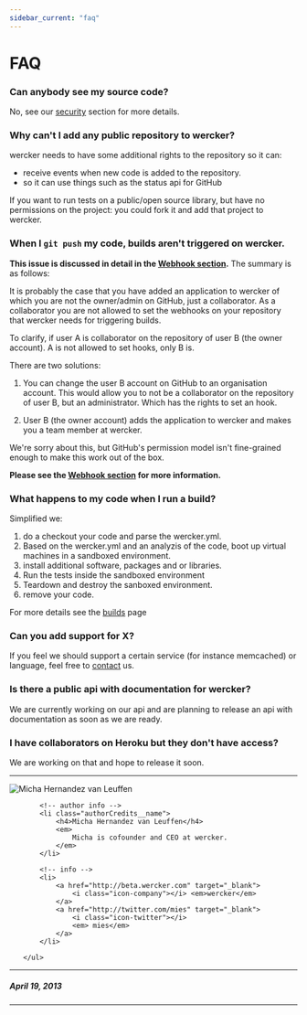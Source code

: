 ```yaml
---
sidebar_current: "faq"
---
```


# FAQ

### Can anybody see my source code? ###
No, see our [security](/articles/introduction/security) section for more details.

### Why can't I add any public repository to wercker?
wercker needs to have some additional rights to the repository so it can:

* receive events when new code is added to the repository.
* so it can use things such as the status api for GitHub

If you want to run tests on a public/open source library, but have no permissions on the project: you could fork it and add that project to wercker.

<a id="nobuilds"></a>
### When I `git push` my code, builds aren't triggered on wercker.

**This issue is discussed in detail in the [Webhook section](/articles/faq/webhooks.html).** The summary is as follows:

It is probably the case that you have added an application to wercker of which you are not the owner/admin on GitHub, just a collaborator.
As a collaborator you are not allowed to set the webhooks on your repository that wercker needs for triggering builds.

To clarify, if user A is collaborator on the repository of user B (the owner account). A is not allowed to set hooks, only B is.

There are two solutions:

1. You can change the user B account on GitHub to an organisation account. This would allow you to not be a collaborator on the repository of user B, but an administrator. Which has the rights to set an hook.

2. User B (the owner account) adds the application to wercker and makes you a team member at wercker.

We're sorry about this, but GitHub's permission model isn't fine-grained enough to make this work out of the box.

**Please see the [Webhook section](/articles/faq/webhooks.html) for more information.**

### What happens to my code when I run a build?
Simplified we:

1. do a checkout your code and parse the wercker.yml.
2. Based on the wercker.yml and an analyzis of the code, boot up virtual machines in a sandboxed environment.
3. install additional software, packages and or libraries.
4. Run the tests inside the sandboxed environment
5. Teardown and destroy the sanboxed environment.
6. remove your code.

For more details see the [builds](/articles/introduction/builds.html) page

### Can you add support for X?
If you feel we should support a certain service (for instance memcached) or language, feel free to [contact](mailto:pleasemailus@wercker.com) us.

### Is there a public api with documentation for wercker?
We are currently working on our api and are planning to release an api with documentation as soon as we are ready.

### I have collaborators on Heroku but they don't have access?
We are working on that and hope to release it soon.

-------

<div class="authorCredits">
    <span class="profile-picture">
        <img src="https://secure.gravatar.com/avatar/d4b19718f9748779d7cf18c6303dc17f?d=identicon&s=192" alt="Micha Hernandez van Leuffen"/>
    </span>
    <ul class="authorCredits">

        <!-- author info -->
        <li class="authorCredits__name">
            <h4>Micha Hernandez van Leuffen</h4>
            <em>
                Micha is cofounder and CEO at wercker.
            </em>
        </li>

        <!-- info -->
        <li>
            <a href="http://beta.wercker.com" target="_blank">
                <i class="icon-company"></i> <em>wercker</em>
            </a>
            <a href="http://twitter.com/mies" target="_blank">
                <i class="icon-twitter"></i>
                <em> mies</em>
            </a>
        </li>

    </ul>
</div>

-------
##### April 19, 2013
-------
